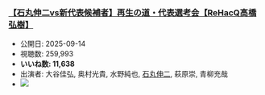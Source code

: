 ### [【石丸伸二vs新代表候補者】再生の道・代表選考会【ReHacQ高橋弘樹】](https://www.youtube.com/watch?v=Vj7frt_IBTk)
-   公開日: 2025-09-14
-   視聴数: 259,993
-   **いいね数: 11,638**
-   出演者: 大谷佳弘, 奥村光貴, 水野純也, [石丸伸二](/rehacq_fan/people/石丸伸二 "wikilink"), 萩原崇, 青柳充哉
- [![](https://img.youtube.com/vi/Vj7frt_IBTk/hqdefault.jpg)](https://www.youtube.com/watch?v=Vj7frt_IBTk)

